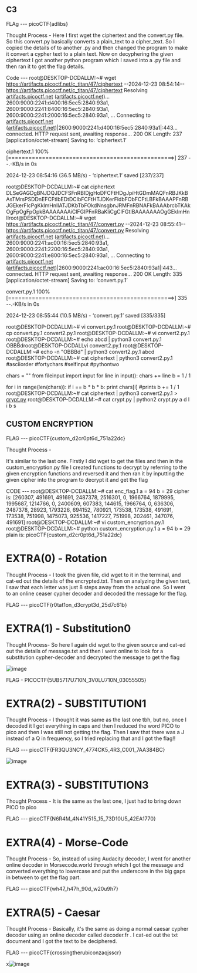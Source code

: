 ## C3

FLAg --- picoCTF{adlibs}

Thought Process - 
Here I first wget the ciphertext and the convert.py file. So this convert.py basically converts a plain_text to a cipher_text. So I copied the details of to another .py and then changed the program to make it convert a 
cypher text to a plain text. Now on decyphering the given ciphertext I got another python program which I saved into a .py file and then ran it to get the flag details.

Code ---
root@DESKTOP-DCDALLM:~# wget https://artifacts.picoctf.net/c_titan/47/ciphertext
--2024-12-23 08:54:14--  https://artifacts.picoctf.net/c_titan/47/ciphertext
Resolving [artifacts.picoctf.net](http://artifacts.picoctf.net/) ([artifacts.picoctf.net](http://artifacts.picoctf.net/))... 2600:9000:2241:d400:16:5ec5:2840:93a1, 2600:9000:2241:8400:16:5ec5:2840:93a1, 2600:9000:2241:2000:16:5ec5:2840:93a1, ...
Connecting to [artifacts.picoctf.net](http://artifacts.picoctf.net/) ([artifacts.picoctf.net](http://artifacts.picoctf.net/))|2600:9000:2241:d400:16:5ec5:2840:93a1|:443... connected.
HTTP request sent, awaiting response... 200 OK
Length: 237 [application/octet-stream]
Saving to: ‘ciphertext.1’

ciphertext.1                  100%[=================================================>]     237  --.-KB/s    in 0s

2024-12-23 08:54:16 (36.5 MB/s) - ‘ciphertext.1’ saved [237/237]

root@DESKTOP-DCDALLM:~# cat ciphertext
DLSeGAGDgBNJDQJDCFSFnRBIDjgHoDFCFtHDgJpiHtGDmMAQFnRBJKkBAsTMrsPSDDnEFCFtIbEDtDCIbFCFtHTJDKerFldbFObFCFtLBFkBAAAPFnRBJGEkerFlcPgKkImHnIlATJDKbTbFOkdNnsgbnJRMFnRBNAFkBAAAbrcbTKAkOgFpOgFpOpkBAAAAAAAiClFGIPFnRBaKliCgClFGtIBAAAAAAAOgGEkImHnIlroot@DESKTOP-DCDALLM:~# wget https://artifacts.picoctf.net/c_titan/47/convert.py
--2024-12-23 08:55:41--  https://artifacts.picoctf.net/c_titan/47/convert.py
Resolving [artifacts.picoctf.net](http://artifacts.picoctf.net/) ([artifacts.picoctf.net](http://artifacts.picoctf.net/))... 2600:9000:2241:ac00:16:5ec5:2840:93a1, 2600:9000:2241:2200:16:5ec5:2840:93a1, 2600:9000:2241:e800:16:5ec5:2840:93a1, ...
Connecting to [artifacts.picoctf.net](http://artifacts.picoctf.net/) ([artifacts.picoctf.net](http://artifacts.picoctf.net/))|2600:9000:2241:ac00:16:5ec5:2840:93a1|:443... connected.
HTTP request sent, awaiting response... 200 OK
Length: 335 [application/octet-stream]
Saving to: ‘convert.py.1’

convert.py.1                  100%[=================================================>]     335  --.-KB/s    in 0s

2024-12-23 08:55:44 (10.5 MB/s) - ‘convert.py.1’ saved [335/335]

root@DESKTOP-DCDALLM:~# vi convert.py.1
root@DESKTOP-DCDALLM:~# cp convert.py.1 convert2.py.1
root@DESKTOP-DCDALLM:~# vi convert2.py.1
root@DESKTOP-DCDALLM:~# echo abcd | python3 convert.py.1
OBBBdroot@DESKTOP-DCDALLvi convert2.py.1
root@DESKTOP-DCDALLM:~# echo -n "OBBBd" | python3 convert2.py.1
abcd
root@DESKTOP-DCDALLM:~# cat ciphertext | python3 convert2.py.1
#asciiorder
#fortychars
#selfinput
#pythontwo

chars = ""
from fileinput import input
for line in input():
chars += line
b = 1 / 1

for i in range(len(chars)):
if i == b * b * b:
print chars[i] #prints
b += 1 / 1
root@DESKTOP-DCDALLM:~# cat ciphertext | python3 convert2.py.1 > [crypt.py](http://crypt.py/)
root@DESKTOP-DCDALLM:~# cat crypt.py | python2 crypt.py
a
d
l
i
b
s


## CUSTOM ENCRYPTION

FLAG --- picoCTF{custom_d2cr0pt6d_751a22dc}

Thought Process -

It's similar to the last one. Firstly I did wget to get the files and then in the custom_encryption.py file I created functions to decrypt by referring to the given encryption functions and reversed it
and then ran it by inputting the given cipher into the program to decrypt it and get the flag

CODE ---
root@DESKTOP-DCDALLM:~# cat enc_flag.1
a = 94
b = 29
cipher is: [260307, 491691, 491691, 2487378, 2516301, 0, 1966764, 1879995, 1995687, 1214766, 0, 2400609, 607383, 144615, 1966764, 0, 636306,
2487378, 28923, 1793226, 694152, 780921, 173538, 173538, 491691, 173538, 751998, 1475073, 925536, 1417227, 751998, 202461, 347076, 491691]
root@DESKTOP-DCDALLM:~# vi custom_encryption.py.1
root@DESKTOP-DCDALLM:~# python custom_encryption.py.1
a = 94
b = 29
plain is: picoCTF{custom_d2cr0pt6d_751a22dc}




# EXTRA(0) - Rotation

Thought Process - 
I took the given file, did wget to it in the terminal, and cat-ed out the details of the encrypted.txt.
Then on analyzing the given text, I saw that each letter was just 8 steps away from the actual one. So I went to an online ceaser cypher decoder and decoded the message for the flag.

FLAG --- 	picoCTF{r0tat1on_d3crypt3d_25d7c61b}

# EXTRA(1) - Substitution0

Thought Process- 
So here I again did wget to the given source and cat-ed out the details of message.txt and then I went online to look for a substitution cypher-decoder and decrypted the message to get the flag 

![image](https://github.com/user-attachments/assets/1f116421-c59d-4207-94bd-9cf325cc5977)

FLAG - PICOCTF{5UB5717U710N_3V0LU710N_03055505}

# EXTRA(2) - SUBSTITUTION1

Thought Process - 
I thought it was same as the last one tbh, but no, once I decoded it I got everything in caps and then I reduced the word PICO to pico and then I was still not getting the flag. Then I saw that there was 
a J instead of a Q in frequency, so I tried replacing that and I got the flag!!

FLAG --- picoCTF{FR3QU3NCY_4774CK5_4R3_C001_7AA384BC}

![image](https://github.com/user-attachments/assets/42a4b6d7-f698-4d80-af2b-5761f13b6d98)


# EXTRA(3) - SUBSTITUTION3 

Thought Process - 
It is the same as the last one, I just had to bring down PICO to pico

FLAG --- picoCTF{N6R4M_4N41Y515_15_73D10U5_42EA1770}

# EXTRA(4) - Morse-Code 

Thought Process - 
So, instead of using Audacity decoder, I went for another online decoder in Morsecode.world through which I got the message and converted everything to lowercase and put the underscore in the big gaps in between to get the flag part.

FLAG --- picoCTF{wh47_h47h_90d_w20u9h7}

# EXTRA(5) - Caesar

Thought Process - 
Basically, it's the same as doing a normal caesar cypher decoder using an online decoder called decoder.fr . I cat-ed out the txt document and I got the text to be deciphered.

FLAG --- picoCTF{crossingtherubiconzaqjsscr}



x![image](https://github.com/user-attachments/assets/7f75dafc-794a-4f44-bdd4-9e85b5c912cc)
